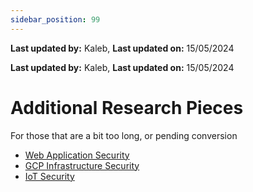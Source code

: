 ```yaml
---
sidebar_position: 99
---
```


**Last updated by:** Kaleb, **Last updated on:** 15/05/2024


**Last updated by:** Kaleb, **Last updated on:** 15/05/2024


# Additional Research Pieces

For those that are a bit too long, or pending conversion

- [Web Application Security](additional-pieces\Web-Application-Security.pdf)
- [GCP Infrastructure Security](additional-pieces\GCP-Infrastructure-Security.pdf)
- [IoT Security](additional-pieces\IoT-Security.pdf)
